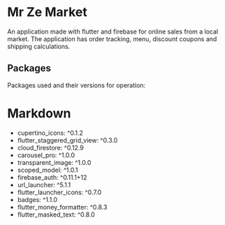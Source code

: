 # Mr Ze Market

An application made with flutter and firebase for online sales from a local market. The application has order tracking, menu, discount coupons and shipping calculations.


## Packages

Packages used and their versions for operation:

# Markdown
  - cupertino_icons: ^0.1.2
  - flutter_staggered_grid_view: ^0.3.0
  - cloud_firestore: ^0.12.9
  - carousel_pro: ^1.0.0
  - transparent_image: ^1.0.0
  - scoped_model: ^1.0.1
  - firebase_auth: ^0.11.1+12
  - url_launcher: ^5.1.1
  - flutter_launcher_icons: ^0.7.0
  - badges: ^1.1.0
  - flutter_money_formatter: ^0.8.3
  - flutter_masked_text: ^0.8.0
